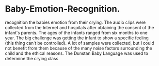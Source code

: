 # Baby-Emotion-Recognition.
recognition the babies emotion from their crying.
The audio clips were collected from the Internet and hospitals after obtaining the consent of the infant's parents.
The ages of the infants ranged from six months to one year.
The big challenge was getting the infant to show a specific feeling (this thing can't be controlled).
A lot of samples were collected, but I could not benefit from them because of the many noise factors surrounding the child and the ethical reasons.
The Dunstan Baby Language was used to determine the crying class.
